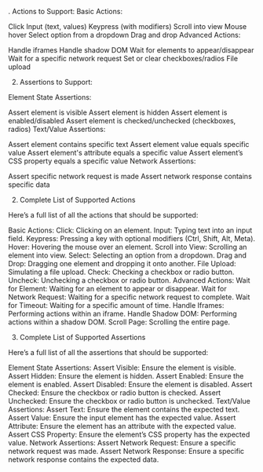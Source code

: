 . Actions to Support:
Basic Actions:

Click
Input (text, values)
Keypress (with modifiers)
Scroll into view
Mouse hover
Select option from a dropdown
Drag and drop
Advanced Actions:

Handle iframes
Handle shadow DOM
Wait for elements to appear/disappear
Wait for a specific network request
Set or clear checkboxes/radios
File upload

2. Assertions to Support:

Element State Assertions:

Assert element is visible
Assert element is hidden
Assert element is enabled/disabled
Assert element is checked/unchecked (checkboxes, radios)
Text/Value Assertions:

Assert element contains specific text
Assert element value equals specific value
Assert element's attribute equals a specific value
Assert element’s CSS property equals a specific value
Network Assertions:

Assert specific network request is made
Assert network response contains specific data

2. Complete List of Supported Actions

Here’s a full list of all the actions that should be supported:

Basic Actions:
Click: Clicking on an element.
Input: Typing text into an input field.
Keypress: Pressing a key with optional modifiers (Ctrl, Shift, Alt, Meta).
Hover: Hovering the mouse over an element.
Scroll into View: Scrolling an element into view.
Select: Selecting an option from a dropdown.
Drag and Drop: Dragging one element and dropping it onto another.
File Upload: Simulating a file upload.
Check: Checking a checkbox or radio button.
Uncheck: Unchecking a checkbox or radio button.
Advanced Actions:
Wait for Element: Waiting for an element to appear or disappear.
Wait for Network Request: Waiting for a specific network request to complete.
Wait for Timeout: Waiting for a specific amount of time.
Handle Iframes: Performing actions within an iframe.
Handle Shadow DOM: Performing actions within a shadow DOM.
Scroll Page: Scrolling the entire page.

3. Complete List of Supported Assertions

Here’s a full list of all the assertions that should be supported:

Element State Assertions:
Assert Visible: Ensure the element is visible.
Assert Hidden: Ensure the element is hidden.
Assert Enabled: Ensure the element is enabled.
Assert Disabled: Ensure the element is disabled.
Assert Checked: Ensure the checkbox or radio button is checked.
Assert Unchecked: Ensure the checkbox or radio button is unchecked.
Text/Value Assertions:
Assert Text: Ensure the element contains the expected text.
Assert Value: Ensure the input element has the expected value.
Assert Attribute: Ensure the element has an attribute with the expected value.
Assert CSS Property: Ensure the element’s CSS property has the expected value.
Network Assertions:
Assert Network Request: Ensure a specific network request was made.
Assert Network Response: Ensure a specific network response contains the expected data.
